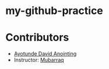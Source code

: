 # my-github-practice

# Contributors  
- [Ayotunde David Anointing](mailto:ayotundeferanmi09@gmail.com)  
- Instructor: [Mubarraq](https://github.com/mubarraqqq)  
